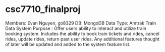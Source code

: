 # csc7710_finalproj

Members:            Evan Nguyen, go8329
DB:                 MongoDB 
Data Type:          Amtrak Train Data 
System Purpose :    Offer users ability to interact and utilize train booking system. Includes the ability to book train tickets and rides, cancel rides, update rides, return past user rides. Any additional features thought of later will be updated and added to the system feature list.



